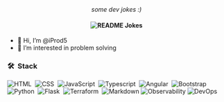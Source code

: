 [//]: # (<h1 align="center">Hi 👋, I'm L. W. Franklin</h1>)
<div align="center">
<i>some dev jokes :)</i></br>
<h4><img align="center" src="https://readme-jokes.vercel.app/api?hideBorder" alt="README Jokes"></h4>
</div>

- 👋 Hi, I’m @iProd5
- 👀 I’m interested in problem solving

### 🛠 &nbsp;Stack
![HTML](https://img.shields.io/badge/-HTML-05122A?style=flat&logo=HTML5)&nbsp;
![CSS](https://img.shields.io/badge/-CSS-05122A?style=flat&logo=CSS3&logoColor=1572B6)&nbsp;
![JavaScript](https://img.shields.io/badge/-JavaScript-05122A?style=flat&logo=javascript)&nbsp;
![Typescript](https://img.shields.io/badge/Typescript-05122A?style=flat&logo=typescript)&nbsp;
![Angular](https://img.shields.io/badge/Angular-05122A?style=flat&logo=angular)&nbsp;
![Bootstrap](https://img.shields.io/badge/-Bootstrap-05122A?style=flat&logo=bootstrap&logoColor=563D7C)\
![Python](https://img.shields.io/badge/-Python-05122A?style=flat&logo=python)&nbsp;
![Flask](https://img.shields.io/badge/-Flask-05122A?style=flat&logo=flask)&nbsp;
![Terraform](https://img.shields.io/badge/Terraform-05122A?style=flat&logo=terraform)&nbsp;
![Markdown](https://img.shields.io/badge/-Markdown-05122A?style=flat&logo=markdown)
![Observability](https://img.shields.io/badge/-OBSERVABILITY-05122A?style=flat&logo=observability)
![DevOps](https://img.shields.io/badge/-DevOps-05122A?style=flat&logo=observability)

[//]: # (### ⚙️ &nbsp;Statistics)
[//]: # (<p align="left">)
 [//]: # ( <a href="https://github.com/icode14">)
 [//]: # ( <img width="49.5%" src="https://github-readme-stats.vercel.app/api?username=iProd5&show_icons=true&theme=gruvbox&hide_border=true" />)
[//]: # (  <img width="49.5%" src="https://github-readme-streak-stats.herokuapp.com/?user=iProd5&theme=gruvbox&hide_border=true" />)
[//]: # (  </a>)
[//]: # (</p>)
